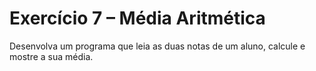 # Exercício 7 – Média Aritmética
 Desenvolva um programa que leia as duas notas de um aluno, calcule e mostre a sua média.
